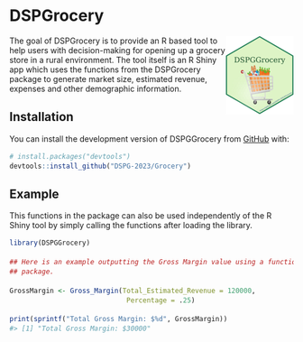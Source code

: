 
<!-- README.md is generated from README.Rmd. Please edit that file -->

# DSPGrocery

<!-- badges: start -->

<a href="https://dspg-2023.github.io/Grocery/"><img src="man/figures/logo.png" align="right" height="139" alt="DSPGGrocery website" /></a>

<!-- badges: end -->

The goal of DSPGrocery is to provide an R based tool to help users with
decision-making for opening up a grocery store in a rural environment.
The tool itself is an R Shiny app which uses the functions from the
DSPGrocery package to generate market size, estimated revenue, expenses
and other demographic information.

## Installation

You can install the development version of DSPGGrocery from
[GitHub](https://github.com/) with:

``` r
# install.packages("devtools")
devtools::install_github("DSPG-2023/Grocery")
```

## Example

This functions in the package can also be used independently of the R
Shiny tool by simply calling the functions after loading the library.

``` r
library(DSPGGrocery)

## Here is an example outputting the Gross Margin value using a function from the
## package.

GrossMargin <- Gross_Margin(Total_Estimated_Revenue = 120000,
                             Percentage = .25)

print(sprintf("Total Gross Margin: $%d", GrossMargin))
#> [1] "Total Gross Margin: $30000"
```
